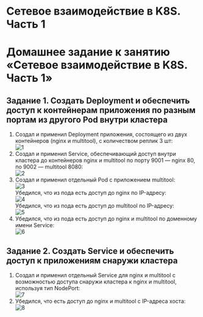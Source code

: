 # Сетевое взаимодействие в K8S. Часть 1
# Домашнее задание к занятию «Сетевое взаимодействие в K8S. Часть 1»

## Задание 1. Создать Deployment и обеспечить доступ к контейнерам приложения по разным портам из другого Pod внутри кластера
  1. Создал и применил Deployment приложения, состоящего из двух контейнеров (nginx и multitool), с количеством реплик 3 шт:  
     ![1](https://github.com/user-attachments/assets/a0fafdeb-06f1-4502-a685-36b4fa997b8c)
  2. Создал и применил Service, обеспечивающий доступ внутри кластера до контейнеров nginx и multitool по порту 9001 — nginx 80, по 9002 — multitool 8080:  
     ![2](https://github.com/user-attachments/assets/27defe8e-3e9c-4d0b-957e-66c761f487b7)
  3. Создал и применил отдельный Pod с приложением multitool:  
     ![3](https://github.com/user-attachments/assets/dd9236a7-c8a6-46b1-8ed4-9ee10037ccd7)  
     Убедился, что из пода есть доступ до nginx по IP-адресу:  
     ![4](https://github.com/user-attachments/assets/186d74c2-b3de-4c79-9130-7d803d8b468c)  
     Убедился, что из пода есть доступ до multitool по IP-адресу:  
     ![5](https://github.com/user-attachments/assets/8a3b9332-7a9b-47d5-bd30-5883efe6ed11)
  5. Убедился, что из пода есть доступ до nginx и multitool по доменному имени Service:  
     ![6](https://github.com/user-attachments/assets/a4e1465b-eb61-40d7-a37e-81a108ee21e2)

## Задание 2. Создать Service и обеспечить доступ к приложениям снаружи кластера
  1. Создал и применил отдельный Service для nginx и multitool с возможностью доступа снаружи кластера к nginx и multitool, используя тип NodePort:  
     ![7](https://github.com/user-attachments/assets/07cedd19-5ad4-482c-87a7-4eec3ab3e53f)
  2. Убедился, что есть доступ до nginx и multitool с IP-адреса хоста:  
     ![8](https://github.com/user-attachments/assets/5df18ad9-7d79-4c8c-94c1-3ec1e680a311)
